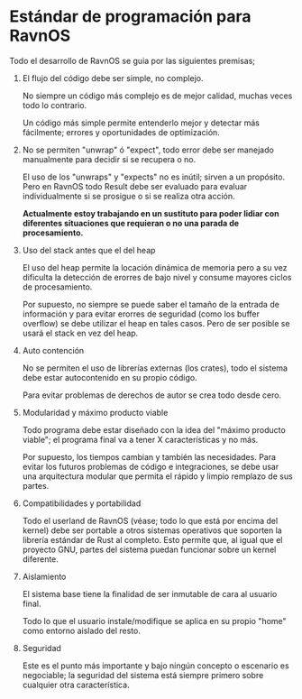 # Estándar de programación para RavnOS

Todo el desarrollo de RavnOS se guia por las siguientes premisas;

1. El flujo del código debe ser simple, no complejo.

   No siempre un código más complejo es de mejor calidad, muchas veces todo lo contrario.

   Un código más simple permite entenderlo mejor y detectar más fácilmente; errores y oportunidades de optimización.

2. No se permiten "unwrap" ó "expect", todo error debe ser manejado manualmente para decidir si se recupera o no.

   El uso de los "unwraps" y "expects" no es inútil; sirven a un propósito. Pero en RavnOS todo Result debe ser evaluado para evaluar
   individualmente si se prosigue o si se realiza otra acción.

   **Actualmente estoy trabajando en un sustituto para poder lidiar con diferentes situaciones que requieran o no una parada de procesamiento.**

3. Uso del stack antes que el del heap

   El uso del heap permite la locación dinámica de memoria pero a su vez dificulta la detección de erorres de bajo nivel y consume mayores ciclos 
   de procesamiento.

   Por supuesto, no siempre se puede saber el tamaño de la entrada de información y para evitar erorres de seguridad (como los buffer overflow) se 
   debe utilizar el heap en tales casos. Pero de ser posible se usará el stack en vez del heap.

4. Auto contención

   No se permiten el uso de librerías externas (los crates), todo el sistema debe estar autocontenido en su propio código.

   Para evitar problemas de derechos de autor se crea todo desde cero.

5. Modularidad y máximo producto viable

   Todo programa debe estar diseñado con la idea del "máximo producto viable"; el programa final va a tener X características y no más.

   Por supuesto, los tiempos cambian y también las necesidades. Para evitar los futuros problemas de código e integraciones, se debe usar 
   una arquitectura modular que permita el rápido y limpio remplazo de sus partes.

6. Compatibilidades y portabilidad

   Todo el userland de RavnOS (véase; todo lo que está por encima del kernel) debe ser portable a otros sistemas operativos que soporten
   la librería estándar de Rust al completo. Esto permite que, al igual que el proyecto GNU, partes del sistema puedan funcionar sobre un kernel
   diferente.

7. Aislamiento

   El sistema base tiene la finalidad de ser inmutable de cara al usuario final.

   Todo lo que el usuario instale/modifique se aplica en su propio "home" como entorno aislado del resto.

8. Seguridad

   Este es el punto más importante y bajo ningún concepto o escenario es negociable; la seguridad del sistema está siempre primero
   sobre cualquier otra característica.
